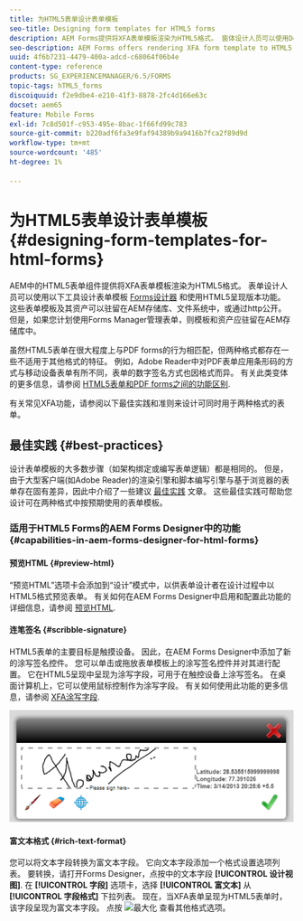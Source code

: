 ```yaml
---
title: 为HTML5表单设计表单模板
seo-title: Designing form templates for HTML5 forms
description: AEM Forms提供将XFA表单模板渲染为HTML5格式。 窗体设计人员可以使用Designer设计窗体HTML并使用Template5呈现功能。
seo-description: AEM Forms offers rendering XFA form template to HTML5 format. Form designers can design form templates using Designer and use the HTML5 rendition capability.
uuid: 4f6b7231-4479-400a-adcd-c68064f06b4e
content-type: reference
products: SG_EXPERIENCEMANAGER/6.5/FORMS
topic-tags: hTML5_forms
discoiquuid: f2e9dbe4-e210-41f3-8878-2fc4d166e63c
docset: aem65
feature: Mobile Forms
exl-id: 7c8d501f-c953-495e-8bac-1f66fd99c783
source-git-commit: b220adf6fa3e9faf94389b9a9416b7fca2f89d9d
workflow-type: tm+mt
source-wordcount: '485'
ht-degree: 1%

---
```


# 为HTML5表单设计表单模板{#designing-form-templates-for-html-forms}

AEM中的HTML5表单组件提供将XFA表单模板渲染为HTML5格式。 表单设计人员可以使用以下工具设计表单模板 [Forms设计器](https://www.adobe.com/go/learn_aemforms_designer_63_cn) 和使用HTML5呈现版本功能。 这些表单模板及其资产可以驻留在AEM存储库、文件系统中，或通过http公开。 但是，如果您计划使用Forms Manager管理表单，则模板和资产应驻留在AEM存储库中。

虽然HTML5表单在很大程度上与PDF forms的行为相匹配，但两种格式都存在一些不适用于其他格式的特征。 例如，Adobe Reader中对PDF表单应用条形码的方式与移动设备表单有所不同，表单的数字签名方式也因格式而异。 有关此类变体的更多信息，请参阅 [HTML5表单和PDF forms之间的功能区别](../../forms/using/feature-differentiation-html5-forms-pdf-forms.md).

有关常见XFA功能，请参阅以下最佳实践和准则来设计可同时用于两种格式的表单。

## 最佳实践 {#best-practices}

设计表单模板的大多数步骤（如架构绑定或编写表单逻辑）都是相同的。 但是，由于大型客户端(如Adobe Reader)的渲染引擎和脚本编写引擎与基于浏览器的表单存在固有差异，因此中介绍了一些建议 [最佳实践](/help/forms/using/design-accessible-html5-forms.md) 文章。 这些最佳实践可帮助您设计可在两种格式中按预期使用的表单模板。

### 适用于HTML5 Forms的AEM Forms Designer中的功能 {#capabilities-in-aem-forms-designer-for-html-forms}

#### 预览HTML {#preview-html}

“预览HTML”选项卡会添加到“设计”模式中，以供表单设计者在设计过程中以HTML5格式预览表单。 有关如何在AEM Forms Designer中启用和配置此功能的详细信息，请参阅 [预览HTML](../../forms/using/preview-xdp-forms-html.md).

#### 连笔签名 {#scribble-signature}

HTML5表单的主要目标是触摸设备。 因此，在AEM Forms Designer中添加了新的涂写签名控件。 您可以单击或拖放表单模板上的涂写签名控件并对其进行配置。 它在HTML5呈现中呈现为涂写字段，可用于在触控设备上涂写签名。 在桌面计算机上，它可以使用鼠标控制作为涂写字段。 有关如何使用此功能的更多信息，请参阅 [XFA涂写字段](../../forms/using/scribble-signature.md).

![4](assets/4.png)

#### 富文本格式 {#rich-text-format}

您可以将文本字段转换为富文本字段。 它向文本字段添加一个格式设置选项列表。 要转换，请打开Forms Designer，点按中的文本字段 **[!UICONTROL 设计视图]**. 在 **[!UICONTROL 字段]** 选项卡，选择 **[!UICONTROL 富文本]** 从 **[!UICONTROL 字段格式]** 下拉列表。 现在，当XFA表单呈现为HTML5表单时，该字段呈现为富文本字段。 点按 ![最大化](assets/maximize_icon.svg) 查看其他格式选项。
